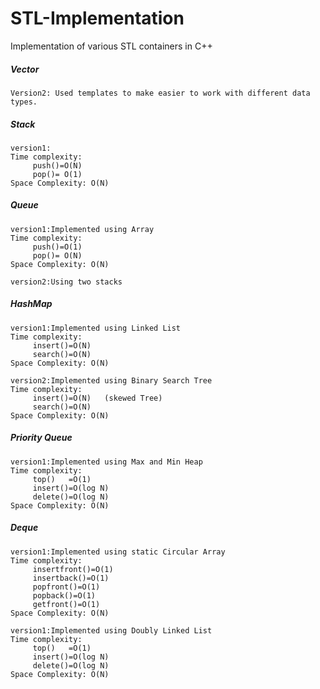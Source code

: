 # STL-Implementation

Implementation of various STL containers in C++

##### Vector
```
Version2: Used templates to make easier to work with different data types.
```
##### Stack
```
version1:
Time complexity:
     push()=O(N)
     pop()= O(1)
Space Complexity: O(N)
```
##### Queue
```
version1:Implemented using Array
Time complexity:
     push()=O(1)
     pop()= O(N)
Space Complexity: O(N)

version2:Using two stacks
```
##### HashMap
```
version1:Implemented using Linked List
Time complexity:
     insert()=O(N)
     search()=O(N)
Space Complexity: O(N)

version2:Implemented using Binary Search Tree
Time complexity:
     insert()=O(N)   (skewed Tree)
     search()=O(N)
Space Complexity: O(N)
```
##### Priority Queue
```
version1:Implemented using Max and Min Heap
Time complexity:
     top()   =O(1)
     insert()=O(log N)
     delete()=O(log N)
Space Complexity: O(N)
```
##### Deque
```
version1:Implemented using static Circular Array
Time complexity:
     insertfront()=O(1)
     insertback()=O(1)
     popfront()=O(1)
     popback()=O(1)
     getfront()=O(1)
Space Complexity: O(N)

version1:Implemented using Doubly Linked List
Time complexity:
     top()   =O(1)
     insert()=O(log N)
     delete()=O(log N)
Space Complexity: O(N)
```